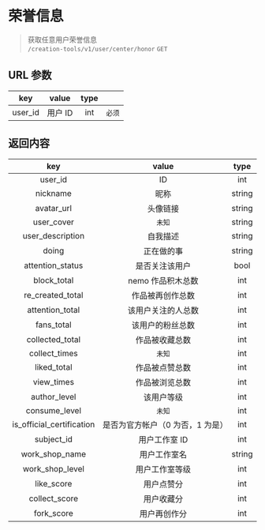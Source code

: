 # 荣誉信息

> 获取任意用户荣誉信息  
> `/creation-tools/v1/user/center/honor` `GET`

## URL 参数

|   key   |  value  | type |        |
| :-----: | :-----: | :--: | :----: |
| user_id | 用户 ID | int  | `必须` |

## 返回内容

|            key            |              value               |  type  |
| :-----------------------: | :------------------------------: | :----: |
|          user_id          |                ID                |  int   |
|         nickname          |               昵称               | string |
|        avatar_url         |             头像链接             | string |
|        user_cover         |              `未知`              | string |
|     user_description      |             自我描述             | string |
|           doing           |            正在做的事            | string |
|     attention_status      |          是否关注该用户          |  bool  |
|        block_total        |        nemo 作品积木总数         |  int   |
|     re_created_total      |         作品被再创作总数         |  int   |
|      attention_total      |        该用户关注的人总数        |  int   |
|        fans_total         |         该用户的粉丝总数         |  int   |
|      collected_total      |          作品被收藏总数          |  int   |
|       collect_times       |              `未知`              |  int   |
|        liked_total        |          作品被点赞总数          |  int   |
|        view_times         |          作品被浏览总数          |  int   |
|       author_level        |            该用户等级            |  int   |
|       consume_level       |              `未知`              |  int   |
| is_official_certification | 是否为官方帐户（0 为否，1 为是） |  int   |
|        subject_id         |          用户工作室 ID           |  int   |
|      work_shop_name       |           用户工作室名           | string |
|      work_shop_level      |          用户工作室等级          |  int   |
|        like_score         |            用户点赞分            |  int   |
|       collect_score       |            用户收藏分            |  int   |
|        fork_score         |           用户再创作分           |  int   |
